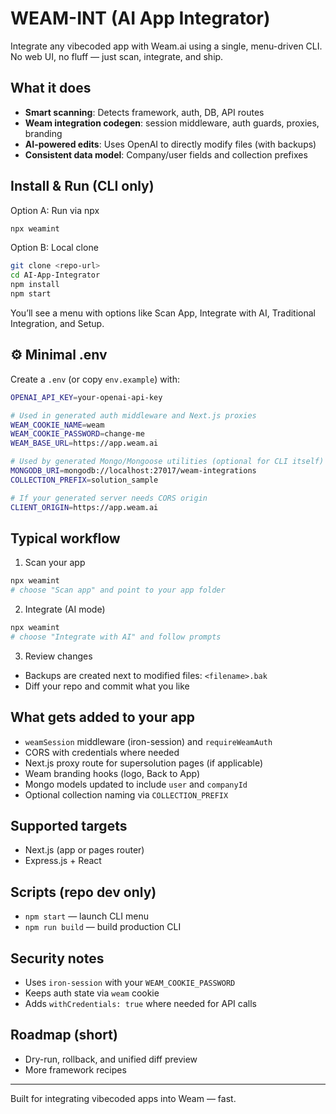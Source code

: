 # WEAM-INT (AI App Integrator) 

Integrate any vibecoded app with Weam.ai using a single, menu-driven CLI. No web UI, no fluff — just scan, integrate, and ship.

##  What it does

- **Smart scanning**: Detects framework, auth, DB, API routes
- **Weam integration codegen**: session middleware, auth guards, proxies, branding
- **AI-powered edits**: Uses OpenAI to directly modify files (with backups)
- **Consistent data model**: Company/user fields and collection prefixes

##  Install & Run (CLI only)

Option A: Run via npx
```bash
npx weamint
```

Option B: Local clone
```bash
git clone <repo-url>
cd AI-App-Integrator
npm install
npm start
```

You’ll see a menu with options like Scan App, Integrate with AI, Traditional Integration, and Setup.

## ⚙ Minimal .env

Create a `.env` (or copy `env.example`) with:
```bash
OPENAI_API_KEY=your-openai-api-key

# Used in generated auth middleware and Next.js proxies
WEAM_COOKIE_NAME=weam
WEAM_COOKIE_PASSWORD=change-me
WEAM_BASE_URL=https://app.weam.ai

# Used by generated Mongo/Mongoose utilities (optional for CLI itself)
MONGODB_URI=mongodb://localhost:27017/weam-integrations
COLLECTION_PREFIX=solution_sample

# If your generated server needs CORS origin
CLIENT_ORIGIN=https://app.weam.ai
```

##  Typical workflow

1) Scan your app
```bash
npx weamint
# choose "Scan app" and point to your app folder
```

2) Integrate (AI mode)
```bash
npx weamint
# choose "Integrate with AI" and follow prompts
```

3) Review changes
- Backups are created next to modified files: `<filename>.bak`
- Diff your repo and commit what you like

##  What gets added to your app

- `weamSession` middleware (iron-session) and `requireWeamAuth`
- CORS with credentials where needed
- Next.js proxy route for supersolution pages (if applicable)
- Weam branding hooks (logo, Back to App)
- Mongo models updated to include `user` and `companyId`
- Optional collection naming via `COLLECTION_PREFIX`

##  Supported targets

- Next.js (app or pages router)
- Express.js + React

##  Scripts (repo dev only)

- `npm start` — launch CLI menu
- `npm run build` — build production CLI

##  Security notes

- Uses `iron-session` with your `WEAM_COOKIE_PASSWORD`
- Keeps auth state via `weam` cookie
- Adds `withCredentials: true` where needed for API calls

##  Roadmap (short)

- Dry-run, rollback, and unified diff preview
- More framework recipes

---

Built for integrating vibecoded apps into Weam — fast.
